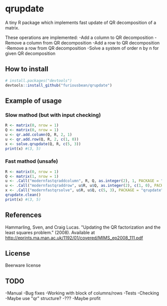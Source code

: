 # qrupdate
A tiny R package which implements fast update of QR decomposition of a matrix.

These operations are implemented:
-Add a column to QR decomposition
-Remove a column from QR decomposition
-Add a row to QR decomposition
-Remove a row from QR decomposition
-Solve a system of order n by n for given QR decomposition

## How to install
```r
# install.packages("devtools")
devtools::install_github("furiousbean/qrupdate")
```

## Example of usage
### Slow mathod (but with input checking)
```r
R <- matrix(0, nrow = 1)
Q <- matrix(0, nrow = 1)
u <- qr.add.column(Q, R, 2, 1)
u <- qr.add.row(Q, R, 2, c(1, 0))
x <- solve.qrupdate(Q, R, c(5, 3))
print(x) #(3, 5)
```

### Fast mathod (unsafe)
```r
R <- matrix(0, nrow = 1)
Q <- matrix(1, nrow = 1)
u <- .Call("modernfastqraddcolumn", R, Q, as.integer(2), 1, PACKAGE = "qrupdate")
u <- .Call("modernfastqraddrow", u$R, u$Q, as.integer(2), c(1, 0), PACKAGE = "qrupdate")
x <- .Call("modernfastqrsolve", u$R, u$Q, c(5, 3), PACKAGE = "qrupdate")
qrupdate.clean()
print(x) #(3, 5)
```

## References
Hammarling, Sven, and Craig Lucas. "Updating the QR factorization and the least squares problem." (2008). Available at http://eprints.ma.man.ac.uk/1192/01/covered/MIMS_ep2008_111.pdf

## License
Beerware license

## TODO
-Manual
-Bug fixes
-Working with block of columns/rows
-Tests
-Checking
-Maybe use "qr" structure?
-???
-Maybe profit
